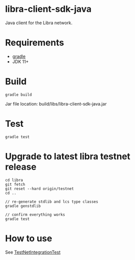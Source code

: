 # libra-client-sdk-java

Java client for the Libra network.

# Requirements

* [gradle](https://gradle.org/install/)
* JDK 11+

# Build

```
gradle build
```

Jar file location: build/libs/libra-client-sdk-java.jar

# Test

```
gradle test
```

# Upgrade to latest libra testnet release

```
cd libra
git fetch
git reset --hard origin/testnet
cd ..

// re-generate stdlib and lcs type classes
gradle genstdlib

// confirm everything works
gradle test
```

# How to use

See [TestNetIntegrationTest](../blob/master/src/test/java/org/libra/librasdk/TestNetIntegrationTest.java)
